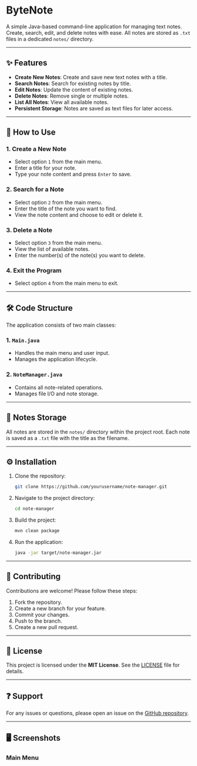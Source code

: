 # ByteNote

A simple Java-based command-line application for managing text notes. Create, search, edit, and delete notes with ease. All notes are stored as `.txt` files in a dedicated `notes/` directory.

---

## ✨ Features

- **Create New Notes**: Create and save new text notes with a title.
- **Search Notes**: Search for existing notes by title.
- **Edit Notes**: Update the content of existing notes.
- **Delete Notes**: Remove single or multiple notes.
- **List All Notes**: View all available notes.
- **Persistent Storage**: Notes are saved as text files for later access.

---

## 🚀 How to Use

### 1. **Create a New Note**
   - Select option `1` from the main menu.
   - Enter a title for your note.
   - Type your note content and press `Enter` to save.

### 2. **Search for a Note**
   - Select option `2` from the main menu.
   - Enter the title of the note you want to find.
   - View the note content and choose to edit or delete it.

### 3. **Delete a Note**
   - Select option `3` from the main menu.
   - View the list of available notes.
   - Enter the number(s) of the note(s) you want to delete.

### 4. **Exit the Program**
   - Select option `4` from the main menu to exit.

---

## 🛠️ Code Structure

The application consists of two main classes:

### 1. **`Main.java`**
   - Handles the main menu and user input.
   - Manages the application lifecycle.

### 2. **`NoteManager.java`**
   - Contains all note-related operations.
   - Manages file I/O and note storage.

---

## 📂 Notes Storage

All notes are stored in the `notes/` directory within the project root. Each note is saved as a `.txt` file with the title as the filename.

---

## ⚙️ Installation

1. Clone the repository:
   ```bash
   git clone https://github.com/yourusername/note-manager.git
   ```
2. Navigate to the project directory:
   ```bash
   cd note-manager
   ```
3. Build the project:
   ```bash
   mvn clean package
   ```
4. Run the application:
   ```bash
   java -jar target/note-manager.jar
   ```

---

## 🤝 Contributing

Contributions are welcome! Please follow these steps:

1. Fork the repository.
2. Create a new branch for your feature.
3. Commit your changes.
4. Push to the branch.
5. Create a new pull request.

---

## 📜 License

This project is licensed under the **MIT License**. See the [LICENSE](LICENSE) file for details.

---

## ❓ Support

For any issues or questions, please open an issue on the [GitHub repository](https://github.com/yourusername/note-manager/issues).

---

## 🖥️ Screenshots

### Main Menu
